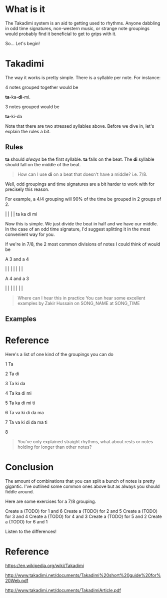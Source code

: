 # What is it

The Takadimi system is an aid to getting used to rhythms. Anyone dabbling in
odd time signatures, non-western music, or strange note groupings
would probably find it beneficial to get to grips with it.

So... Let's begin!

# Takadimi

The way it works is pretty simple. There is a syllable per note.
For instance:

4 notes grouped together would be

**ta**-ka-**di**-mi.

3 notes grouped would be

**ta**-ki-da

Note that there are two stressed syllables above.
Before we dive in, let's explain the rules a bit.

## Rules

**ta** should _always_ be the first syllable. **ta** falls on the beat.
The **di** syllable should fall on the middle of the beat.


> How can I use **di** on a beat that doesn't have a middle? i.e. 7/8.

Well, odd groupings and time signatures are a bit harder to work with for precisely this reason.

For example, a  4/4 grouping will 90% of the time be grouped in 2 groups of 2.

|    |    |    |
ta   ka   di   mi

Now this is simple. We just divide the beat in half and we have our middle.
In the case of an odd time signature, I'd suggest splitting it in the most convenient way for you.

If we're in 7/8, the 2 most common divisions of notes I could think of would be

A 3 and a 4

|    |    |    |    |    |    |

A 4 and a 3

|    |    |    |    |    |    |


> Where can I hear this in practice
You can hear some excellent examples by Zakir Hussain on SONG_NAME at SONG_TIME

## Examples

# Reference

Here's a list of one kind of the groupings you can do

1
Ta

2
Ta di

3
Ta ki da

4
Ta ka di mi

5
Ta ka di mi ti

6
Ta va ki di da ma

7
Ta va ki di da ma ti

8

> You've only explained straight rhythms, what about rests or notes holding for longer than other notes?

# Conclusion

The amount of combinations that you can split a bunch of notes is pretty gigantic.
I've outlined some common ones above but as always you should fiddle around.

Here are some exercises for a 7/8 grouping.

Create a (TODO) for 1 and 6
Create a (TODO) for 2 and 5
Create a (TODO) for 3 and 4
Create a (TODO) for 4 and 3
Create a (TODO) for 5 and 2
Create a (TODO) for 6 and 1

Listen to the differences!

# Reference

https://en.wikipedia.org/wiki/Takadimi

http://www.takadimi.net/documents/Takadimi%20short%20guide%20for%20Web.pdf

http://www.takadimi.net/documents/TakadimiArticle.pdf
